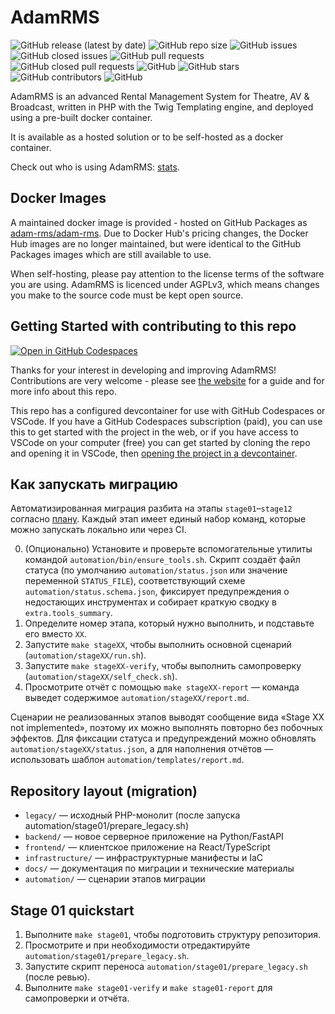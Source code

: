 # AdamRMS

![GitHub release (latest by date)](https://img.shields.io/github/v/release/adam-rms/adam-rms)
![GitHub repo size](https://img.shields.io/github/repo-size/adam-rms/adam-rms)
![GitHub issues](https://img.shields.io/github/issues/adam-rms/adam-rms)
![GitHub closed issues](https://img.shields.io/github/issues-closed/adam-rms/adam-rms)
![GitHub pull requests](https://img.shields.io/github/issues-pr/adam-rms/adam-rms)
![GitHub closed pull requests](https://img.shields.io/github/issues-pr-closed/adam-rms/adam-rms)
![GitHub](https://img.shields.io/github/license/adam-rms/adam-rms)
![GitHub stars](https://img.shields.io/github/stars/adam-rms/adam-rms)
![GitHub contributors](https://img.shields.io/github/contributors/adam-rms/adam-rms)
![GitHub](https://img.shields.io/github/release/adam-rms/adam-rms/all)

AdamRMS is an advanced Rental Management System for Theatre, AV & Broadcast, written in PHP with the Twig Templating engine, and deployed using a pre-built docker container.

It is available as a hosted solution or to be self-hosted as a docker container.

Check out who is using AdamRMS: [stats](https://telemetry.bithell.studio/projects/adam-rms).

## Docker Images

A maintained docker image is provided - hosted on GitHub Packages as [adam-rms/adam-rms](https://github.com/orgs/adam-rms/packages?repo_name=adam-rms). Due to Docker Hub's pricing changes, the Docker Hub images are no longer maintained, but were identical to the GitHub Packages images which are still available to use.

When self-hosting, please pay attention to the license terms of the software you are using. AdamRMS is licenced under AGPLv3, which means changes you make to the source code must be kept open source.

## Getting Started with contributing to this repo

[![Open in GitHub Codespaces](https://github.com/codespaces/badge.svg)](https://github.com/codespaces/new?ref=main&repo=217888995)

Thanks for your interest in developing and improving AdamRMS!
Contributions are very welcome - please see [the website](https://adam-rms.com/contributing) for a guide and for more info about this repo.

This repo has a configured devcontainer for use with GitHub Codespaces or VSCode. If you have a GitHub Codespaces subscription (paid), you can use this to get started with the project in the web, or if you have access to VSCode on your computer (free) you can get started by cloning the repo and opening it in VSCode, then [opening the project in a devcontainer](https://code.visualstudio.com/docs/devcontainers/tutorial).

## Как запускать миграцию

Автоматизированная миграция разбита на этапы `stage01`–`stage12` согласно [плану](docs/migration_plan.md). Каждый этап имеет единый набор команд, которые можно запускать локально или через CI.

0. (Опционально) Установите и проверьте вспомогательные утилиты командой `automation/bin/ensure_tools.sh`. Скрипт создаёт файл статуса (по умолчанию `automation/status.json` или значение переменной `STATUS_FILE`), соответствующий схеме `automation/status.schema.json`, фиксирует предупреждения о недостающих инструментах и собирает краткую сводку в `extra.tools_summary`.
1. Определите номер этапа, который нужно выполнить, и подставьте его вместо `XX`.
2. Запустите `make stageXX`, чтобы выполнить основной сценарий (`automation/stageXX/run.sh`).
3. Запустите `make stageXX-verify`, чтобы выполнить самопроверку (`automation/stageXX/self_check.sh`).
4. Просмотрите отчёт с помощью `make stageXX-report` — команда выведет содержимое `automation/stageXX/report.md`.

Сценарии не реализованных этапов выводят сообщение вида «Stage XX not implemented», поэтому их можно выполнять повторно без побочных эффектов. Для фиксации статуса и предупреждений можно обновлять `automation/stageXX/status.json`, а для наполнения отчётов — использовать шаблон `automation/templates/report.md`.

## Repository layout (migration)

- `legacy/` — исходный PHP-монолит (после запуска automation/stage01/prepare_legacy.sh)
- `backend/` — новое серверное приложение на Python/FastAPI
- `frontend/` — клиентское приложение на React/TypeScript
- `infrastructure/` — инфраструктурные манифесты и IaC
- `docs/` — документация по миграции и технические материалы
- `automation/` — сценарии этапов миграции

## Stage 01 quickstart

1. Выполните `make stage01`, чтобы подготовить структуру репозитория.
2. Просмотрите и при необходимости отредактируйте `automation/stage01/prepare_legacy.sh`.
3. Запустите скрипт переноса `automation/stage01/prepare_legacy.sh` (после ревью).
4. Выполните `make stage01-verify` и `make stage01-report` для самопроверки и отчёта.
